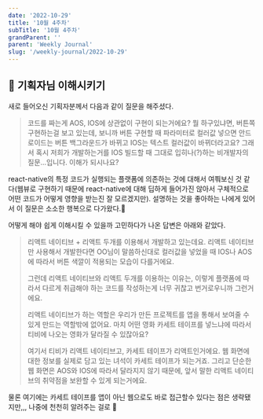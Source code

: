 ```yaml
---
date: '2022-10-29'
title: '10월 4주차'
subTitle: '10월 4주차'
grandParent: ''
parent: 'Weekly Journal'
slug: '/weekly-journal/2022-10-29'
---
```


## 📌 기획자님 이해시키기

새로 들어오신 기획자분께서 다음과 같이 질문을 해주셨다.

> 코드를 짜는게 AOS, IOS에 상관없이 구현이 되는거에요? 뭘 하구있냐면, 버튼쪽 구현하는걸 보고 있는데, 보니까 버튼 구현할 때 파라미터로 컬러값 넣으면 안드로이드는 버튼 백그라운드가 바뀌고 IOS는 텍스트 컬러값이 바뀌더라고요? 그래서 혹시 저희가 개발하는거를 IOS 빌드할 때 그대로 입히나(?)하는 비개발자의 질문...입니다. 이해가 되시나요?

react-native의 특정 코드가 실행되는 플랫폼에 의존하는 것에 대해서 여쭤보신 것 같다(웹뷰로 구현하기 때문에 react-native에 대해 딥하게 들어가진 않아서 구체적으로 어떤 코드가 어떻게 영향을 받는진 잘 모르겠지만). 설명하는 것을 좋아하는 나에게 있어서 이 질문은 소소한 행복으로 다가왔다.🤩

어떻게 해야 쉽게 이해시킬 수 있을까 고민하다가 나온 답변은 아래와 같았다.

> 리액트 네이티브 + 리액트 두개를 이용해서 개발하고 있는데요. 리액트 네이티브만 사용해서 개발한다면 OO님이 말씀하신대로 컬러값을 넣었을 때 IOS나 AOS에 따라서 버튼 색깔이 적용되는 모습이 다를거에요.
>
> 그런데 리액트 네이티브와 리액트 두개를 이용하는 이유는, 이렇게 플랫폼에 따라서 다르게 취급해야 하는 코드를 작성하는게 너무 귀찮고 번거로우니까 그런거에요.
>
> 리액트 네이티브가 하는 역할은 우리가 만든 프로젝트를 앱을 통해서 보여줄 수 있게 만드는 역할밖에 없어요. 마치 어떤 영화 카세트 테이프를 넣느냐에 따라서 티비에 나오는 영화가 달라질 수 있잖아요?
>
> 여기서 티비가 리액트 네이티브고, 카세트 테이프가 리액트인거에요. 웹 화면에 대한 정보를 실제로 담고 있는 녀석이 카세트 테이프가 되는거죠. 그리고 단순한 웹 화면은 AOS와 IOS에 따라서 달라지지 않기 때문에, 앞서 말한 리액트 네이티브의 취약점을 보완할 수 있게 되는거에요.

물론 여기에는 카세트 테이프를 앱이 아닌 웹으로도 바로 접근할수 있다는 점은 생략됐지만,,, 나중에 천천히 알려주는 걸로 🫠
